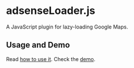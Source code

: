 # adsenseLoader.js
A JavaScript plugin for lazy-loading Google Maps.

## Usage and Demo
Read [how to use it](https://osvaldas.info/lazy-loading-google-maps).
Check the [demo](https://osvaldas.info/examples/lazy-loading-google-maps).